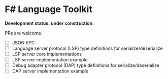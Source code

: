# F# Language Toolkit

**Development status: under construction.**

PRs are welcome.

- [ ] JSON RPC
- [ ] Language server protocol (LSP) type definitions for serialize/deserialize
- [ ] LSP server core implementations
- [ ] LSP server implementation example
- [ ] Debug adapter protocol (DAP) type definitions for serialize/deserialize
- [ ] DAP server implementation example
